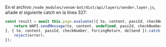 En el archivo `/node_modules/venom-bot/dist/api/layers/sender.layer.js`, añade el siguiente catch en la línea 327:

```javascript
const result = await this.page.evaluate(({ to, content, passId, checkNumber, forcingReturn, delSend }) => {
    return WAPI.sendMessage(to, content, undefined, passId, checkNumber, forcingReturn, delSend);
}, { to, content, passId, checkNumber, forcingReturn, delSend }).catch((error) => {
    reject(error);
});